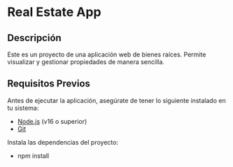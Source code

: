 # Real Estate App

## Descripción
Este es un proyecto de una aplicación web de bienes raíces. Permite visualizar y gestionar propiedades de manera sencilla.

## Requisitos Previos

Antes de ejecutar la aplicación, asegúrate de tener lo siguiente instalado en tu sistema:

- [Node.js](https://nodejs.org/) (v16 o superior)
- [Git](https://git-scm.com/)

Instala las dependencias del proyecto:

- npm install
